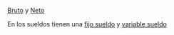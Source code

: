 [Bruto](Bruto.md) y [Neto](Neto.md)

En los sueldos tienen una [fijo sueldo](fijo%20sueldo.md) y [variable sueldo](variable%20sueldo.md)

